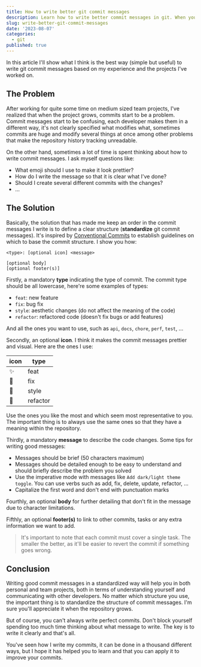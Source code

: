 ```yaml
---
title: How to write better git commit messages
description: Learn how to write better commit messages in git. When you first start programming commits can be confusing, but by maintaining a structure in your commit messages you will eventually gain control over them
slug: write-better-git-commit-messages
date: '2023-08-07'
categories:
  - git
published: true
---
```


In this article I'll show what I think is the best way (simple but useful) to write git commit messages based on my experience and the projects I've worked on.

## The Problem

After working for quite some time on medium sized team projects, I've realized that when the project grows, commits start to be a problem. Commit messages start to be confusing, each developer makes them in a different way, it's not clearly specified what modifies what, sometimes commits are huge and modify several things at once among other problems that make the repository history tracking unreadable.

On the other hand, sometimes a lot of time is spent thinking about how to write commit messages. I ask myself questions like:

- What emoji should I use to make it look prettier?
- How do I write the message so that it is clear what I've done?
- Should I create several different commits with the changes?
- …

## The Solution

Basically, the solution that has made me keep an order in the commit messages I write is to define a clear structure (**standardize** git commit messages). It's inspired by [Conventional Commits](https://www.conventionalcommits.org/en/v1.0.0/) to establish guidelines on which to base the commit structure. I show you how:

```
<type>: [optional icon] <message>
	
[optional body]
[optional footer(s)]
```

Firstly, a mandatory **type** indicating the type of commit. The commit type should be all lowercase, here're some examples of types:

- `feat`: new feature
- `fix`: bug fix
- `style`: aesthetic changes (do not affect the meaning of the code)
- `refactor`: refactored code (doesn't fix bugs or add features)

And all the ones you want to use, such as `api`, `docs`, `chore`, `perf`, `test`, …

Secondly, an optional **icon**. I think it makes the commit messages prettier and visual. Here are the ones I use:

| icon | type |
| --- | --- |
| ✨ | feat |
| 🐛 | fix |
| 💄 | style |
| 🔨 | refactor |

Use the ones you like the most and which seem most representative to you. The important thing is to always use the same ones so that they have a meaning within the repository.

Thirdly, a mandatory **message** to describe the code changes. Some tips for writing good messages:

- Messages should be brief (50 characters maximum)
- Messages should be detailed enough to be easy to understand and should briefly describe the problem you solved
- Use the imperative mode with messages like `Add dark/light theme toggle`. You can use verbs such as add, fix, delete, update, refactor, …
- Capitalize the first word and don't end with punctuation marks

Fourthly, an optional **body** for further detailing that don't fit in the message due to character limitations.

Fifthly, an optional **footer(s)** to link to other commits, tasks or any extra information we want to add.

> It's important to note that each commit must cover a single task. The smaller the better, as it'll be easier to revert the commit if something goes wrong.

## Conclusion

Writing good commit messages in a standardized way will help you in both personal and team projects, both in terms of understanding yourself and communicating with other developers. No matter which structure you use, the important thing is to standardize the structure of commit messages. I'm sure you'll appreciate it when the repository grows.

But of course, you can't always write perfect commits. Don't block yourself  spending too much time thinking about what message to write. The key is to write it clearly and that's all.

You've seen how I write my commits, it can be done in a thousand different ways, but I hope it has helped you to learn and that you can apply it to improve your commits.